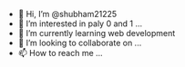 - 👋 Hi, I’m @shubham21225
- 👀 I’m interested in  paly 0 and 1 ...
- 🌱 I’m currently learning web development
- 💞️ I’m looking to collaborate on ...
- 📫 How to reach me ...

<!---
shubham21225/shubham21225 is a ✨ special ✨ repository because its `README.md` (this file) appears on your GitHub profile.
You can click the Preview link to take a look at your changes.
--->
